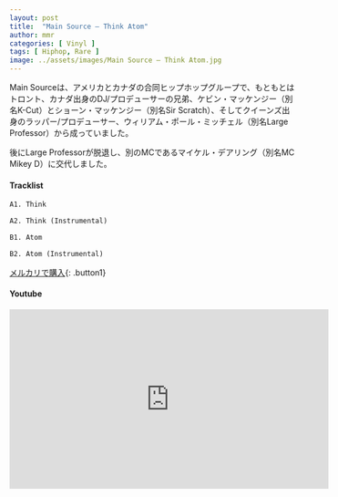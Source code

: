 ```yaml
---
layout: post
title:  "Main Source – Think Atom"
author: mmr
categories: [ Vinyl ]
tags: [ Hiphop, Rare ]
image: ../assets/images/Main Source – Think Atom.jpg
---
```


Main Sourceは、アメリカとカナダの合同ヒップホップグループで、もともとはトロント、カナダ出身のDJ/プロデューサーの兄弟、ケビン・マッケンジー（別名K-Cut）とショーン・マッケンジー（別名Sir Scratch）、そしてクイーンズ出身のラッパー/プロデューサー、ウィリアム・ポール・ミッチェル（別名Large Professor）から成っていました。

後にLarge Professorが脱退し、別のMCであるマイケル・デアリング（別名MC Mikey D）に交代しました。

#### Tracklist
```md
A1. Think

A2. Think (Instrumental)

B1. Atom

B2. Atom (Instrumental)
```

[メルカリで購入](https://jp.mercari.com/item/m60450715366?afid=6142608987){: .button1}

#### Youtube
<iframe width="560" height="315" src="https://www.youtube.com/embed/bowQEDZYb_g?si=SBXkmSpD6Wq-A26A" title="YouTube video player" frameborder="0" allow="accelerometer; autoplay; clipboard-write; encrypted-media; gyroscope; picture-in-picture; web-share" referrerpolicy="strict-origin-when-cross-origin" allowfullscreen></iframe>